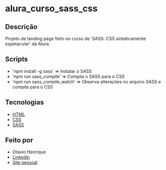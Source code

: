 # alura_curso_sass_css

## Descrição

Projeto de landing page feito no curso de 'SASS: CSS sintaticamente espetacular' da Alura.

## Scripts

- 'npm install -g sass' => Instalar o SASS
- 'npm run sass_compile' => Compila o SASS para o CSS
- 'npm run sass_compile_watch' => Observa alterações no arquivo SASS e compila para o CSS

## Tecnologias

- [HTML](https://developer.mozilla.org/pt-BR/docs/Web/HTML)
- [CSS](https://developer.mozilla.org/pt-BR/docs/Web/CSS)
- [SASS](https://sass-lang.com/)

## Feito por

- Otavio Henrique
- [Linkedin](https://www.linkedin.com/in/otavio-henrique-de-lima-e-silva-94076ba1/)
- [Site pessoal](https://otaviohls.vercel.app/)
